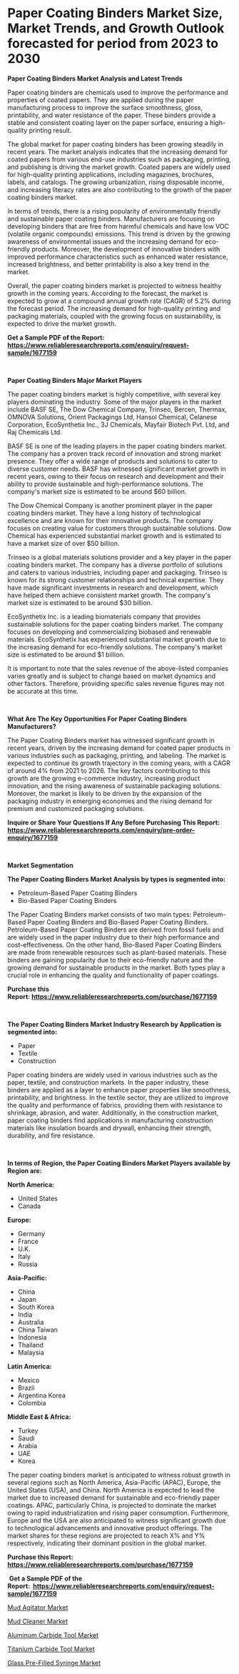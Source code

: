 <p><h1>Paper Coating Binders Market Size, Market Trends, and Growth Outlook forecasted for period from 2023 to 2030</h1></p><p><strong>Paper Coating Binders Market Analysis and Latest Trends</strong></p>
<p><p>Paper coating binders are chemicals used to improve the performance and properties of coated papers. They are applied during the paper manufacturing process to improve the surface smoothness, gloss, printability, and water resistance of the paper. These binders provide a stable and consistent coating layer on the paper surface, ensuring a high-quality printing result.</p><p>The global market for paper coating binders has been growing steadily in recent years. The market analysis indicates that the increasing demand for coated papers from various end-use industries such as packaging, printing, and publishing is driving the market growth. Coated papers are widely used for high-quality printing applications, including magazines, brochures, labels, and catalogs. The growing urbanization, rising disposable income, and increasing literacy rates are also contributing to the growth of the paper coating binders market.</p><p>In terms of trends, there is a rising popularity of environmentally friendly and sustainable paper coating binders. Manufacturers are focusing on developing binders that are free from harmful chemicals and have low VOC (volatile organic compounds) emissions. This trend is driven by the growing awareness of environmental issues and the increasing demand for eco-friendly products. Moreover, the development of innovative binders with improved performance characteristics such as enhanced water resistance, increased brightness, and better printability is also a key trend in the market.</p><p>Overall, the paper coating binders market is projected to witness healthy growth in the coming years. According to the forecast, the market is expected to grow at a compound annual growth rate (CAGR) of 5.2% during the forecast period. The increasing demand for high-quality printing and packaging materials, coupled with the growing focus on sustainability, is expected to drive the market growth.</p></p>
<p><strong>Get a Sample PDF of the Report:&nbsp; <a href="https://www.reliableresearchreports.com/enquiry/request-sample/1677159">https://www.reliableresearchreports.com/enquiry/request-sample/1677159</a></strong></p>
<p>&nbsp;</p>
<p><strong>Paper Coating Binders Major Market Players</strong></p>
<p><p>The paper coating binders market is highly competitive, with several key players dominating the industry. Some of the major players in the market include BASF SE, The Dow Chemical Company, Trinseo, Bercen, Thermax, OMNOVA Solutions, Orient Packagings Ltd, Hansol Chemical, Celanese Corporation, EcoSynthetix Inc., 3J Chemicals, Mayfair Biotech Pvt. Ltd, and Raj Chemicals Ltd.</p><p>BASF SE is one of the leading players in the paper coating binders market. The company has a proven track record of innovation and strong market presence. They offer a wide range of products and solutions to cater to diverse customer needs. BASF has witnessed significant market growth in recent years, owing to their focus on research and development and their ability to provide sustainable and high-performance solutions. The company's market size is estimated to be around $60 billion.</p><p>The Dow Chemical Company is another prominent player in the paper coating binders market. They have a long history of technological excellence and are known for their innovative products. The company focuses on creating value for customers through sustainable solutions. Dow Chemical has experienced substantial market growth and is estimated to have a market size of over $50 billion.</p><p>Trinseo is a global materials solutions provider and a key player in the paper coating binders market. The company has a diverse portfolio of solutions and caters to various industries, including paper and packaging. Trinseo is known for its strong customer relationships and technical expertise. They have made significant investments in research and development, which have helped them achieve consistent market growth. The company's market size is estimated to be around $30 billion.</p><p>EcoSynthetix Inc. is a leading biomaterials company that provides sustainable solutions for the paper coating binders market. The company focuses on developing and commercializing biobased and renewable materials. EcoSynthetix has experienced substantial market growth due to the increasing demand for eco-friendly solutions. The company's market size is estimated to be around $1 billion.</p><p>It is important to note that the sales revenue of the above-listed companies varies greatly and is subject to change based on market dynamics and other factors. Therefore, providing specific sales revenue figures may not be accurate at this time.</p></p>
<p>&nbsp;</p>
<p><strong>What Are The Key Opportunities For Paper Coating Binders Manufacturers?</strong></p>
<p><p>The Paper Coating Binders market has witnessed significant growth in recent years, driven by the increasing demand for coated paper products in various industries such as packaging, printing, and labeling. The market is expected to continue its growth trajectory in the coming years, with a CAGR of around 4% from 2021 to 2026. The key factors contributing to this growth are the growing e-commerce industry, increasing product innovation, and the rising awareness of sustainable packaging solutions. Moreover, the market is likely to be driven by the expansion of the packaging industry in emerging economies and the rising demand for premium and customized packaging solutions.</p></p>
<p><strong>Inquire or Share Your Questions If Any Before Purchasing This Report: <a href="https://www.reliableresearchreports.com/enquiry/pre-order-enquiry/1677159">https://www.reliableresearchreports.com/enquiry/pre-order-enquiry/1677159</a></strong></p>
<p>&nbsp;</p>
<p><strong>Market Segmentation</strong></p>
<p><strong>The Paper Coating Binders Market Analysis by types is segmented into:</strong></p>
<p><ul><li>Petroleum-Based Paper Coating Binders</li><li>Bio-Based Paper Coating Binders</li></ul></p>
<p><p>The Paper Coating Binders market consists of two main types: Petroleum-Based Paper Coating Binders and Bio-Based Paper Coating Binders. Petroleum-Based Paper Coating Binders are derived from fossil fuels and are widely used in the paper industry due to their high performance and cost-effectiveness. On the other hand, Bio-Based Paper Coating Binders are made from renewable resources such as plant-based materials. These binders are gaining popularity due to their eco-friendly nature and the growing demand for sustainable products in the market. Both types play a crucial role in enhancing the quality and functionality of paper coatings.</p></p>
<p><strong>Purchase this Report:&nbsp;<a href="https://www.reliableresearchreports.com/purchase/1677159">https://www.reliableresearchreports.com/purchase/1677159</a></strong></p>
<p>&nbsp;</p>
<p><strong>The Paper Coating Binders Market Industry Research by Application is segmented into:</strong></p>
<p><ul><li>Paper</li><li>Textile</li><li>Construction</li></ul></p>
<p><p>Paper coating binders are widely used in various industries such as the paper, textile, and construction markets. In the paper industry, these binders are applied as a layer to enhance paper properties like smoothness, printability, and brightness. In the textile sector, they are utilized to improve the quality and performance of fabrics, providing them with resistance to shrinkage, abrasion, and water. Additionally, in the construction market, paper coating binders find applications in manufacturing construction materials like insulation boards and drywall, enhancing their strength, durability, and fire resistance.</p></p>
<p>&nbsp;</p>
<p><strong>In terms of Region, the Paper Coating Binders Market Players available by Region are:</strong></p>
<p>
    <p> <strong> North America: </strong>
        <ul>
            <li>United States</li>
            <li>Canada</li>
        </ul>
        </p> 
    <p> <strong> Europe: </strong>
        <ul>
            <li>Germany</li>
            <li>France</li>
            <li>U.K.</li>
            <li>Italy</li>
            <li>Russia</li>
        </ul>
        </p> 
    <p> <strong> Asia-Pacific: </strong>
        <ul>
            <li>China</li>
            <li>Japan</li>
            <li>South Korea</li>
            <li>India</li>
            <li>Australia</li>
            <li>China Taiwan</li>
            <li>Indonesia</li>
            <li>Thailand</li>
            <li>Malaysia</li>
        </ul>
        </p> 
    <p> <strong> Latin America: </strong>
        <ul>
            <li>Mexico</li>
            <li>Brazil</li>
            <li>Argentina Korea</li>
            <li>Colombia</li>
        </ul>
        </p> 
    <p> <strong> Middle East & Africa: </strong>
        <ul>
            <li>Turkey</li>
            <li>Saudi</li>
            <li>Arabia</li>
            <li>UAE</li>
            <li>Korea</li>
        </ul>
    </p>
    </p>
<p><p>The paper coating binders market is anticipated to witness robust growth in several regions such as North America, Asia-Pacific (APAC), Europe, the United States (USA), and China. North America is expected to lead the market due to increased demand for sustainable and eco-friendly paper coatings. APAC, particularly China, is projected to dominate the market owing to rapid industrialization and rising paper consumption. Furthermore, Europe and the USA are also anticipated to witness significant growth due to technological advancements and innovative product offerings. The market shares for these regions are projected to reach X% and Y% respectively, indicating their dominant position in the global market.</p></p>
<p><strong>Purchase this Report: <a href="https://www.reliableresearchreports.com/purchase/1677159">https://www.reliableresearchreports.com/purchase/1677159</a></strong></p>
<p>&nbsp;<strong>Get a Sample PDF of the Report:&nbsp;&nbsp;<a href="https://www.reliableresearchreports.com/enquiry/request-sample/1677159">https://www.reliableresearchreports.com/enquiry/request-sample/1677159</a></strong></p>
<p><strong></strong></p>
<p><p><a href="https://medium.com/@samanthareed1916/mud-agitator-market-size-growth-forecast-2023-2030-8bb3dcc76a0a">Mud Agitator Market</a></p><p><a href="https://medium.com/@tammyfreeman2022/mud-cleaner-market-size-growth-forecast-2023-2030-a9f68f56f92f">Mud Cleaner Market</a></p><p><a href="https://www.linkedin.com/pulse/aluminum-carbide-tool-market-challenges-opportunities-growth/">Aluminum Carbide Tool Market</a></p><p><a href="https://www.linkedin.com/pulse/titanium-carbide-tool-market-challenges-opportunities/">Titanium Carbide Tool Market</a></p><p><a href="https://www.linkedin.com/pulse/glass-pre-filled-syringe-market-share-amp-new-trends-analysis/">Glass Pre-Filled Syringe Market</a></p></p>